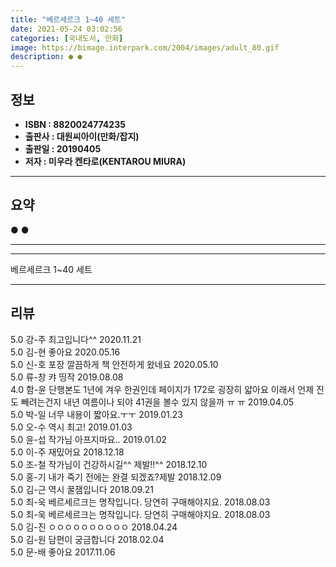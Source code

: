 ```yaml
---
title: "베르세르크 1~40 세트"
date: 2021-05-24 03:02:56
categories: [국내도서, 만화]
image: https://bimage.interpark.com/2004/images/adult_80.gif
description: ● ●
---
```


## **정보**

- **ISBN : 8820024774235**
- **출판사 : 대원씨아이(만화/잡지)**
- **출판일 : 20190405**
- **저자 : 미우라 켄타로(KENTAROU MIURA)**

------



## **요약**

●  ●  

------



------


베르세르크 1~40 세트 

------


## **리뷰** 

5.0 강-주 최고입니다^^ 2020.11.21 <br/>5.0 김-현 좋아요 2020.05.16 <br/>5.0 신-호 포장 깔끔하게 책 안전하게 왔네요 2020.05.10 <br/>5.0 류-창 캬 띵작 2019.08.08 <br/>4.0 함-윤 단행본도 1년에 겨우 한권인데 
페이지가 172로 굉장히 얇아요 이래서 언제 진도 빼려는건지 내년 여름이나 되야 41권을 볼수 있지 않을까 ㅠ ㅠ 2019.04.05 <br/>5.0 박-일 너무  내용이 짧아요.ㅜㅜ 2019.01.23 <br/>5.0 오-수 역시 최고! 2019.01.03 <br/>5.0 윤-섭 작가님 아프지마요.. 2019.01.02 <br/>5.0 이-주 재밌어요 2018.12.18 <br/>5.0 조-철 작가님이 건강하시길^^
제발!!^^ 2018.12.10 <br/>5.0 홍-기 내가 죽기 전에는 완결 되겠죠?제발  2018.12.09 <br/>5.0 김-근 역시 꿀잼입니다 2018.09.21 <br/>5.0 최-욱 베르세르크는 명작입니다. 당연히 구매해야지요. 2018.08.03 <br/>5.0 최-욱 베르세르크는 명작입니다. 당연히 구매해야지요. 2018.08.03 <br/>5.0 김-진 ㅇㅇㅇㅇㅇㅇㅇㅇㅇㅇ 2018.04.24 <br/>5.0 김-원 담편이 궁금합니다 2018.02.04 <br/>5.0 문-배 좋아요 2017.11.06 <br/>